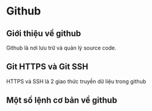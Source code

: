 # Github
## Giới thiệu về github
Github là nơi lưu trữ và quản lý source code.

## Git HTTPS và Git SSH
HTTPS và SSH là 2 giao thức truyền dữ liệu trong github

## Một số lệnh cơ bản về github
### 
